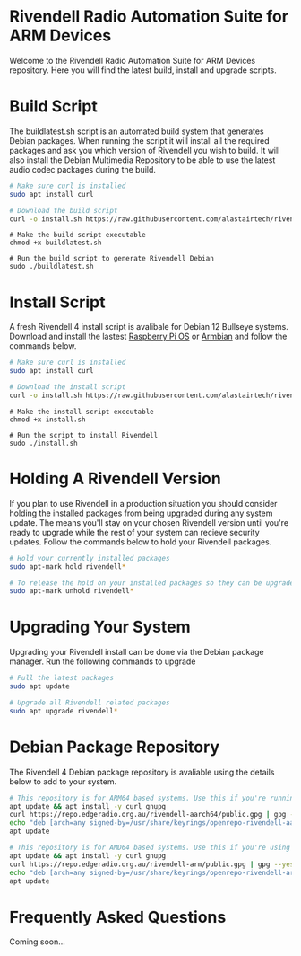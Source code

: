 # Rivendell Radio Automation Suite for ARM Devices
Welcome to the Rivendell Radio Automation Suite for ARM Devices repository. Here you will find the latest build, install and upgrade scripts. 

# Build Script
The buildlatest.sh script is an automated build system that generates Debian packages. When running the script it will install all the required packages and ask you which version of Rivendell you wish to build. It will also install the Debian Multimedia Repository to be able to use the latest audio codec packages during the build.

```bash
# Make sure curl is installed
sudo apt install curl
```
```bash
# Download the build script
curl -o install.sh https://raw.githubusercontent.com/alastairtech/rivendell-arm/blob/main/buildlatest.sh
```
```
# Make the build script executable
chmod +x buildlatest.sh
```
```
# Run the build script to generate Rivendell Debian 
sudo ./buildlatest.sh
```

# Install Script
A fresh Rivendell 4 install script is avalibale for Debian 12 Bullseye systems. Download and install the lastest [Raspberry Pi OS](https://www.raspberrypi.com/software/) or [Armbian](https://www.armbian.com/download/?device_support=Standard%20support) and follow the commands below.

```bash
# Make sure curl is installed
sudo apt install curl
```
```bash
# Download the install script
curl -o install.sh https://raw.githubusercontent.com/alastairtech/rivendell-arm/blob/main/install.sh
```
```
# Make the install script executable
chmod +x install.sh
```
```
# Run the script to install Rivendell
sudo ./install.sh
```

# Holding A Rivendell Version
If you plan to use Rivendell in a production situation you should consider holding the installed packages from being upgraded during any system update. The means you'll stay on your chosen Rivendell version until you're ready to upgrade while the rest of your system can recieve security updates. Follow the commands below to hold your Rivendell packages.

```bash
# Hold your currently installed packages
sudo apt-mark hold rivendell*
```
```bash
# To release the hold on your installed packages so they can be upgraded
sudo apt-mark unhold rivendell*
```

# Upgrading Your System
Upgrading your Rivendell install can be done via the Debian package manager. Run the following commands to upgrade

```bash
# Pull the latest packages
sudo apt update
```
```bash
# Upgrade all Rivendell related packages
sudo apt upgrade rivendell*
```

# Debian Package Repository
The Rivendell 4 Debian package repository is avaliable using the details below to add to your system.

```bash
# This repository is for ARM64 based systems. Use this if you're running a Raspberry Pi.
apt update && apt install -y curl gnupg
curl https://repo.edgeradio.org.au/rivendell-aarch64/public.gpg | gpg --yes --dearmor -o /usr/share/keyrings/openrepo-rivendell-aarch64.gpg
echo "deb [arch=any signed-by=/usr/share/keyrings/openrepo-rivendell-aarch64.gpg] https://repo.edgeradio.org.au/rivendell-aarch64/ stable main" > /etc/apt/sources.list.d/openrepo-rivendell-aarch64.list
apt update
```
```bash
# This repository is for AMD64 based systems. Use this if you're using an Intel or AMD based system.
apt update && apt install -y curl gnupg
curl https://repo.edgeradio.org.au/rivendell-arm/public.gpg | gpg --yes --dearmor -o /usr/share/keyrings/openrepo-rivendell-arm.gpg
echo "deb [arch=any signed-by=/usr/share/keyrings/openrepo-rivendell-arm.gpg] https://repo.edgeradio.org.au/rivendell-arm/ stable main" > /etc/apt/sources.list.d/openrepo-rivendell-arm.list
apt update
```

# Frequently Asked Questions
Coming soon...
